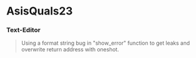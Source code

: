 AsisQuals23
=======

<h3> Text-Editor </h3>

> Using a format string bug in "show_error" function to get leaks and overwrite return address with oneshot.

